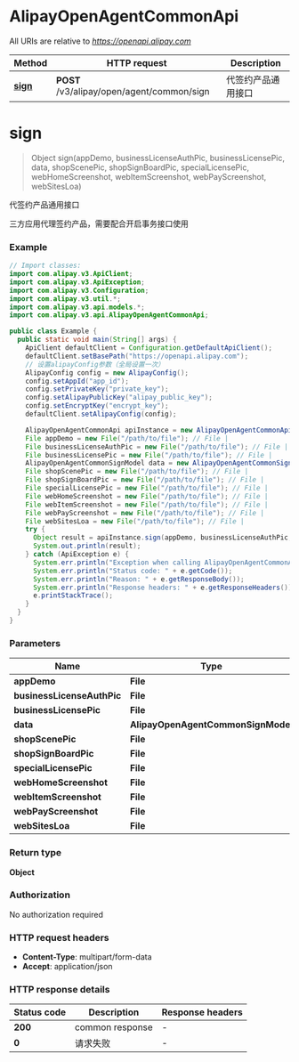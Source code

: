 # AlipayOpenAgentCommonApi

All URIs are relative to *https://openapi.alipay.com*

| Method | HTTP request | Description |
|------------- | ------------- | -------------|
| [**sign**](AlipayOpenAgentCommonApi.md#sign) | **POST** /v3/alipay/open/agent/common/sign | 代签约产品通用接口 |


<a name="sign"></a>
# **sign**
> Object sign(appDemo, businessLicenseAuthPic, businessLicensePic, data, shopScenePic, shopSignBoardPic, specialLicensePic, webHomeScreenshot, webItemScreenshot, webPayScreenshot, webSitesLoa)

代签约产品通用接口

三方应用代理签约产品，需要配合开启事务接口使用

### Example
```java
// Import classes:
import com.alipay.v3.ApiClient;
import com.alipay.v3.ApiException;
import com.alipay.v3.Configuration;
import com.alipay.v3.util.*;
import com.alipay.v3.api.models.*;
import com.alipay.v3.api.AlipayOpenAgentCommonApi;

public class Example {
  public static void main(String[] args) {
    ApiClient defaultClient = Configuration.getDefaultApiClient();
    defaultClient.setBasePath("https://openapi.alipay.com");
    // 设置alipayConfig参数（全局设置一次）
    AlipayConfig config = new AlipayConfig();
    config.setAppId("app_id");
    config.setPrivateKey("private_key");
    config.setAlipayPublicKey("alipay_public_key");
    config.setEncryptKey("encrypt_key");
    defaultClient.setAlipayConfig(config);

    AlipayOpenAgentCommonApi apiInstance = new AlipayOpenAgentCommonApi(defaultClient);
    File appDemo = new File("/path/to/file"); // File | 
    File businessLicenseAuthPic = new File("/path/to/file"); // File | 
    File businessLicensePic = new File("/path/to/file"); // File | 
    AlipayOpenAgentCommonSignModel data = new AlipayOpenAgentCommonSignModel(); // AlipayOpenAgentCommonSignModel | 
    File shopScenePic = new File("/path/to/file"); // File | 
    File shopSignBoardPic = new File("/path/to/file"); // File | 
    File specialLicensePic = new File("/path/to/file"); // File | 
    File webHomeScreenshot = new File("/path/to/file"); // File | 
    File webItemScreenshot = new File("/path/to/file"); // File | 
    File webPayScreenshot = new File("/path/to/file"); // File | 
    File webSitesLoa = new File("/path/to/file"); // File | 
    try {
      Object result = apiInstance.sign(appDemo, businessLicenseAuthPic, businessLicensePic, data, shopScenePic, shopSignBoardPic, specialLicensePic, webHomeScreenshot, webItemScreenshot, webPayScreenshot, webSitesLoa);
      System.out.println(result);
    } catch (ApiException e) {
      System.err.println("Exception when calling AlipayOpenAgentCommonApi#sign");
      System.err.println("Status code: " + e.getCode());
      System.err.println("Reason: " + e.getResponseBody());
      System.err.println("Response headers: " + e.getResponseHeaders());
      e.printStackTrace();
    }
  }
}
```

### Parameters

| Name | Type | Description  | Notes |
|------------- | ------------- | ------------- | -------------|
| **appDemo** | **File**|  | [optional] |
| **businessLicenseAuthPic** | **File**|  | [optional] |
| **businessLicensePic** | **File**|  | [optional] |
| **data** | **AlipayOpenAgentCommonSignModel**|  | [optional] |
| **shopScenePic** | **File**|  | [optional] |
| **shopSignBoardPic** | **File**|  | [optional] |
| **specialLicensePic** | **File**|  | [optional] |
| **webHomeScreenshot** | **File**|  | [optional] |
| **webItemScreenshot** | **File**|  | [optional] |
| **webPayScreenshot** | **File**|  | [optional] |
| **webSitesLoa** | **File**|  | [optional] |

### Return type

**Object**

### Authorization

No authorization required

### HTTP request headers

 - **Content-Type**: multipart/form-data
 - **Accept**: application/json

### HTTP response details
| Status code | Description | Response headers |
|-------------|-------------|------------------|
| **200** | common response |  -  |
| **0** | 请求失败 |  -  |

